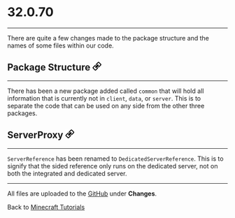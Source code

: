 # 32.0.70
---

There are quite a few changes made to the package structure and the names of some files within our code.

## <a name="package-structure"></a>Package Structure <a href="#package-structure"><img src="../../../../images/link.png" alt="Link" style="width:20px;height:20px;"></a>
---

There has been a new package added called `common` that will hold all information that is currently not in `client`, `data`, or `server`. This is to separate the code that can be used on any side from the other three packages.

## <a name="serverproxy"></a>ServerProxy <a href="#serverproxy"><img src="../../../../images/link.png" alt="Link" style="width:20px;height:20px;"></a>
---

`ServerReference` has been renamed to `DedicatedServerReference`. This is to signify that the sided reference only runs on the dedicated server, not on both the integrated and dedicated server.

---
All files are uploaded to the [GitHub](https://github.com/ChampionAsh5357/1.16.x-Minecraft-Tutorial/tree/1.16.1-32.0.70-web) under **Changes**.

Back to [Minecraft Tutorials](../../index)  